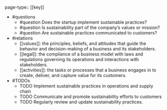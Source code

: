 page-type:: [[key]]
- #questions
	- #question Does the startup implement sustainable practices?
	- #question Is sustainability part of the company’s values or mission?
	- #question Are sustainable practices communicated to customers?
- #relations
	- [[values]]: the principles, beliefs, and attitudes that guide the behavior and decision-making of a business and its stakeholders.
	- [[legal]]: the compliance of a business model with laws and regulations governing its operations and interactions with stakeholders.
	- [[activities]]: the tasks or processes that a business engages in to create, deliver, and capture value for its customers.
- #TODOs
	- TODO Implement sustainable practices in operations and supply chain
	- TODO  Communicate and promote sustainability efforts to customers
	- TODO  Regularly review and update sustainability practices.

